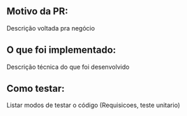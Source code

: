 ## Motivo da PR:
Descrição voltada pra negócio

## O que foi implementado:
Descrição técnica do que foi desenvolvido

## Como testar:
Listar modos de testar o código (Requisicoes, teste unitario)